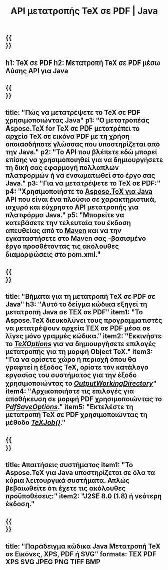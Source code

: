 ﻿---
translation: true
template: /_templates/_conversion-child-java.md
title: API μετατροπής TeX σε PDF | Java
description: Λειτουργία μετατροπής TeX σε PDF. Ενσωματώστε αυτήν την εσωτερική βιβλιοθήκη Java στο έργο σας ή χρησιμοποιήστε εφαρμογές πολλαπλών πλατφορμών για να μετατρέψετε το TeX σε PDF.
keywords: tex σε pdf api jpeg, tex2pdf ενσωμάτωση
url: /java/conversion/tex-to-pdf/
family: tex
platformtag: java
feature: conversion
informat: TEX
outformat: PDF
otherformats: BMP PNG JPEG TIFF XPS SVG
---


{{<section banner>}}
---
h1: TeX σε PDF
h2: Μετατροπή TeX σε PDF μέσω Λύσης API για Java
---

{{<section overview>}}
---
title: "Πώς να μετατρέψετε το TeX σε PDF χρησιμοποιώντας Java"
p1: "Ο μετατροπέας Aspose.TeX for TeX σε PDF μετατρέπει το αρχείο TeX σε εικόνα PDF με τη χρήση οποιασδήποτε γλώσσας που υποστηρίζεται από την Java."
p2: "Το API που βλέπετε εδώ μπορεί επίσης να χρησιμοποιηθεί για να δημιουργήσετε τη δική σας εφαρμογή πολλαπλών πλατφορμών ή να ενσωματωθεί στο έργο σας Java."
p3: "Για να μετατρέψετε το TeX σε PDF:"
p4: "Χρησιμοποιήστε το [Aspose.TeX για Java](https://products.aspose.com/tex/java) API που είναι ένα πλούσιο σε χαρακτηριστικά, ισχυρό και εύχρηστο API μετατροπής για πλατφόρμα Java."
p5: "Μπορείτε να κατεβάσετε την τελευταία του έκδοση απευθείας από το [Maven](https://repository.aspose.com/webapp/#/artifacts/browse/tree/General/repo/com/aspose/aspose-tex) και να την εγκαταστήσετε στο Maven σας -βασισμένο έργο προσθέτοντας τις ακόλουθες διαμορφώσεις στο pom.xml."
---

{{<section feature1>}}
---
title: "Βήματα για τη μετατροπή TeX σε PDF σε Java"
h3: "Αυτό το δείγμα κώδικα εξηγεί τη μετατροπή Java σε TEX σε PDF"
item1: "Το Aspose.TeX διευκολύνει τους προγραμματιστές να μετατρέψουν αρχεία TEX σε PDF μέσα σε λίγες μόνο γραμμές κώδικα."
item2: "Εκκινήστε το [*TeXOptions*](https://reference.aspose.com/tex/java/com.aspose.tex/TeXOptions) για να δημιουργήσετε επιλογές μετατροπής για τη μορφή Object TeX."
item3: "Για να ορίσετε χώρο ή περιοχή όπου θα γραφτεί η έξοδος TeX, ορίστε τον κατάλογο εργασίας του συστήματος για την έξοδο χρησιμοποιώντας το [*OutputWorkingDirectory*](https://reference.aspose.com/tex/java/com.aspose.tex/TeXOptions#getOutputWorkingDirectory--)"
item4: "Αρχικοποιήστε τις επιλογές για αποθήκευση σε μορφή PDF χρησιμοποιώντας το [*PdfSaveOptions*](https://reference.aspose.com/tex/java/com.aspose.tex.rendering/PdfSaveOptions)."
item5: "Εκτελέστε τη μετατροπή TeX σε PDF χρησιμοποιώντας τη μέθοδο [*TeXJob()*](https://reference.aspose.com/tex/java/com.aspose.tex/TeXJob)."
---

{{<section feature2>}}
---
title: Απαιτήσεις συστήματος
item1: "Το Aspose.TeX για Java υποστηρίζεται σε όλα τα κύρια λειτουργικά συστήματα. Απλώς βεβαιωθείτε ότι έχετε τις ακόλουθες προϋποθέσεις:"
item2: "J2SE 8.0 (1.8) ή νεότερη έκδοση."
---

{{<section widget>}}
---
title: "Παράδειγμα κώδικα Java Μετατροπή TeX σε Εικόνες, XPS, PDF ή SVG"
formats: TEX PDF XPS SVG JPEG PNG TIFF BMP
---